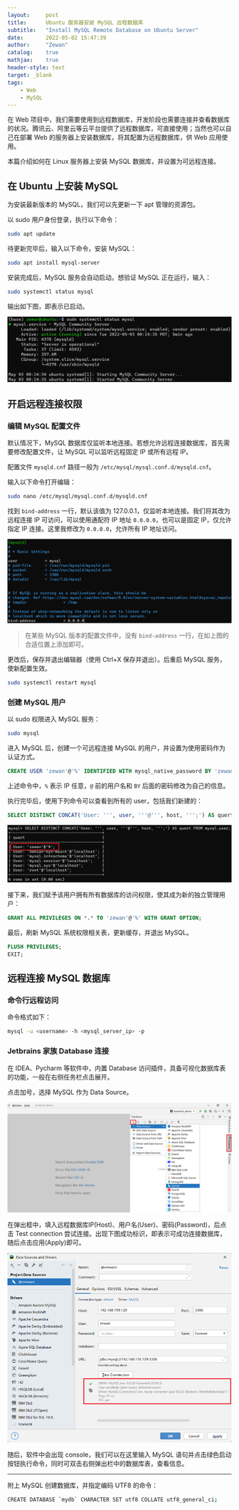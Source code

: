 ```yaml
---
layout:     post
title:      Ubuntu 服务器安装 MySQL 远程数据库
subtitle:   "Install MySQL Remote Database on Ubuntu Server"
date:       2022-05-02 15:47:39
author:     "Zewan"
catalog:    true
mathjax:    true
header-style: text
target: _blank
tags:
    - Web
    - MySQL
---
```


在 Web 项目中，我们需要使用到远程数据库，开发阶段也需要连接并查看数据库的状况。腾讯云、阿里云等云平台提供了远程数据库，可直接使用；当然也可以自己在部署 Web 的服务器上安装数据库，将其配置为远程数据库，供 Web 应用使用。

本篇介绍如何在 Linux 服务器上安装 MySQL 数据库，并设置为可远程连接。

## 在 Ubuntu 上安装 MySQL

为安装最新版本的 MySQL，我们可以先更新一下 apt 管理的资源包。

以 sudo 用户身份登录，执行以下命令：

```bash
sudo apt update
```

待更新完毕后，输入以下命令，安装 MySQL：

```bash
sudo apt install mysql-server
```

安装完成后，MySQL 服务会自动启动。想验证 MySQL 正在运行，输入：

```bash
sudo systemctl status mysql
```

输出如下图，即表示已启动。

![MySQL已启动](/img/in-post/post-ubuntu-mysql/mysql-running.png)

## 开启远程连接权限

### 编辑 MySQL 配置文件

默认情况下，MySQL 数据库仅监听本地连接。若想允许远程连接数据库，首先需要修改配置文件，让 MySQL 可以监听远程固定 IP 或所有远程 IP。

配置文件 `mysqld.cnf` 路径一般为 `/etc/mysql/mysql.conf.d/mysqld.cnf`。

输入以下命令打开编辑：

```bash
sudo nano /etc/mysql/mysql.conf.d/mysqld.cnf
```

找到 `bind-address` 一行，默认该值为 127.0.0.1，仅监听本地连接。我们将其改为远程连接 IP 可访问，可以使用通配符 IP 地址 `0.0.0.0`，也可以是固定 IP，仅允许指定 IP 连接。这里我修改为 `0.0.0.0`，允许所有 IP 地址访问。

![mysqld.cnf](/img/in-post/post-ubuntu-mysql/mysqld_cnf.png)

> 在某些 MySQL 版本的配置文件中，没有 `bind-address` 一行，在如上图的合适位置上添加即可。

更改后，保存并退出编辑器（使用 Ctrl+X 保存并退出）。后重启 MySQL 服务，使新配置生效。

```bash
sudo systemctl restart mysql
```

### 创建 MySQL 用户

以 sudo 权限进入 MySQL 服务：

```bash
sudo mysql
```

进入 MySQL 后，创建一个可远程连接 MySQL 的用户，并设置为使用密码作为认证方式。

```sql
CREATE USER 'zewan'@'%' IDENTIFIED WITH mysql_native_password BY 'zewan1234';
```

上述命令中，`%` 表示 IP 任意，`@` 前的用户名和 `BY` 后面的密码修改为自己的信息。

执行完毕后，使用下列命令可以查看到所有的 user，包括我们新建的：

```sql
SELECT DISTINCT CONCAT('User: ''', user, '''@''', host, ''';') AS quert FROM mysql.user;
```

![mysql_users](/img/in-post/post-ubuntu-mysql/mysql-users.png)

接下来，我们赋予该用户拥有所有数据库的访问权限，使其成为新的独立管理用户：

```sql
GRANT ALL PRIVILEGES ON *.* TO 'zewan'@'%' WITH GRANT OPTION;
```

最后，刷新 MySQL 系统权限相关表，更新缓存，并退出 MySQL。

```sql
FLUSH PRIVILEGES;
EXIT;
```

## 远程连接 MySQL 数据库

### 命令行远程访问

命令格式如下：

```bash
mysql -u <username> -h <mysql_server_ip> -p
```

### Jetbrains 家族 Database 连接

在 IDEA、Pycharm 等软件中，内置 Database 访问插件，具备可视化数据库表的功能，一般在右侧任务栏点击展开。

点击加号，选择 MySQL 作为 Data Source。

![pycharm-database](/img/in-post/post-ubuntu-mysql/pycharm-database.png)

在弹出框中，填入远程数据库IP(Host)、用户名(User)、密码(Password)，后点击 Test connection 尝试连接。出现下图成功标识，即表示可成功连接数据库，随后点击应用(Apply)即可。

![pycharm-success](/img/in-post/post-ubuntu-mysql/pycharm-success.png)

随后，软件中会出现 console，我们可以在这里输入 MySQL 语句并点击绿色启动按钮执行命令，同时可双击右侧弹出栏中的数据库表，查看信息。

---

附上 MySQL 创建数据库，并指定编码 UTF8 的命令：

```bash
CREATE DATABASE `mydb` CHARACTER SET utf8 COLLATE utf8_general_ci;
```
